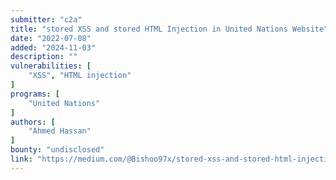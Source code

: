 ```yaml
---
submitter: "c2a"
title: "stored XSS and stored HTML Injection in United Nations Website"
date: "2022-07-08"
added: "2024-11-03"
description: ""
vulnerabilities: [
    "XSS", "HTML injection"
]
programs: [
    "United Nations"
]
authors: [
    "Ahmed Hassan"
]
bounty: "undisclosed"
link: "https://medium.com/@Bishoo97x/stored-xss-and-stored-html-injection-in-united-nations-website-db87d445e41"
---
```




